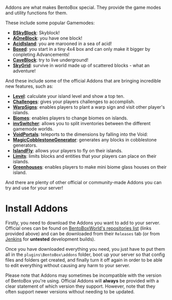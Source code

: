 Addons are what makes BentoBox special. They provide the game modes and utility functions for them. 

These include some popular Gamemodes:
* [**BSkyBlock**](https://github.com/BentoBoxWorld/BSkyBlock): Skyblock!
* [**AOneBlock**](https://github.com/BentoBoxWorld/AOneBlock): you have one block!
* [**AcidIsland**](https://github.com/BentoBoxWorld/AcidIsland): you are marooned in a sea of acid!
* [**Boxed**](https://github.com/BentoBoxWorld/Boxed): you start in a tiny 4x4 box and can only make it bigger by conpleting Advancements!
* [**CaveBlock**](https://github.com/BentoBoxWorld/CaveBlock): try to live underground!
* [**SkyGrid**](https://github.com/BentoBoxWorld/SkyGrid): survive in world made up of scattered blocks - what an adventure!

And these include some of the official Addons that are bringing incredible new features, such as:
* [**Level**](https://github.com/BentoBoxWorld/Level): calculate your island level and show a top ten.
* [**Challenges**](https://github.com/BentoBoxWorld/Challenges): gives your players challenges to accomplish.
* [**WarpSigns**](https://github.com/BentoBoxWorld/addon-welcomewarpsigns): enables players to plant a warp sign and visit other player's islands.
* [**Biomes**](https://github.com/BentoBoxWorld/Biomes): enables players to change biomes on islands.
* [**invSwitcher**](https://github.com/BentoBoxWorld/addon-invSwitcher): allows you to split inventories between the different gamemode worlds.
* [**VoidPortals**](https://github.com/BentoBoxWorld/VoidPortals): teleports to the dimensions by falling into the Void:
* [**MagicCobblestoneGenerator**](https://github.com/BentoBoxWorld/MagicCobblestoneGenerator): generates any blocks in cobblestone generators.
* [**IslandFly**](https://github.com/BentoBoxWorld/IslandFly): allows your players to fly on their islands.
* [**Limits**](https://github.com/BentoBoxWorld/addon-limits): limits blocks and entities that your players can place on their islands.
* [**Greenhouses**](https://github.com/BentoBoxWorld/greenhouses): enables players to make mini biome glass houses on their island.

And there are plenty of other official or community-made Addons you can try and use for your server!

# Install Addons

Firstly, you need to download the Addons you want to add to your server. Official ones can be found on [BentoBoxWorld's repositories list](https://github.com/BentoBoxWorld) (links provided above) and can be downloaded from their `Releases` tab (or from [Jenkins](https://ci.codemc.org/job/BentoBoxWorld/) for **untested** development builds).

Once you have downloaded everything you need, you just have to put them all in the `plugins\BentoBox\addons` folder, boot up your server so that config files and folders get created, and finally turn it off again in order to be able to edit everything without causing any harm to your server.

Please note that Addons may sometimes be incompatible with the version of BentoBox you're using. Official Addons will **always** be provided with a clear statement of which version they support. However, note that they often support newer versions without needing to be updated.